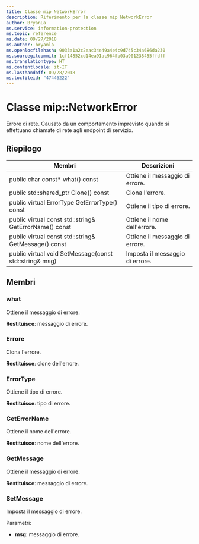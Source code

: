 ```yaml
---
title: Classe mip NetworkError
description: Riferimento per la classe mip NetworkError
author: BryanLa
ms.service: information-protection
ms.topic: reference
ms.date: 09/27/2018
ms.author: bryanla
ms.openlocfilehash: 9033a1a2c2eac34e49a4e4c9d745c34a686da230
ms.sourcegitcommit: 1cf14852cd14ea91ac964fb03a901238455ffdff
ms.translationtype: HT
ms.contentlocale: it-IT
ms.lasthandoff: 09/28/2018
ms.locfileid: "47446222"
---
```

# <a name="class-mipnetworkerror"></a>Classe mip::NetworkError 
Errore di rete. Causato da un comportamento imprevisto quando si effettuano chiamate di rete agli endpoint di servizio.
  
## <a name="summary"></a>Riepilogo
 Membri                        | Descrizioni                                
--------------------------------|---------------------------------------------
 public char const* what() const  |  Ottiene il messaggio di errore.
public std::shared_ptr<Error> Clone() const  |  Clona l'errore.
 public virtual ErrorType GetErrorType() const  |  Ottiene il tipo di errore.
 public virtual const std::string& GetErrorName() const  |  Ottiene il nome dell'errore.
 public virtual const std::string& GetMessage() const  |  Ottiene il messaggio di errore.
 public virtual void SetMessage(const std::string& msg)  |  Imposta il messaggio di errore.
  
## <a name="members"></a>Membri
  
### <a name="what"></a>what
Ottiene il messaggio di errore.

  
**Restituisce**: messaggio di errore.
  
### <a name="error"></a>Errore
Clona l'errore.

  
**Restituisce**: clone dell'errore.
  
### <a name="errortype"></a>ErrorType
Ottiene il tipo di errore.

  
**Restituisce**: tipo di errore.
  
### <a name="geterrorname"></a>GetErrorName
Ottiene il nome dell'errore.

  
**Restituisce**: nome dell'errore.
  
### <a name="getmessage"></a>GetMessage
Ottiene il messaggio di errore.

  
**Restituisce**: messaggio di errore.
  
### <a name="setmessage"></a>SetMessage
Imposta il messaggio di errore.

Parametri:  
* **msg**: messaggio di errore.

